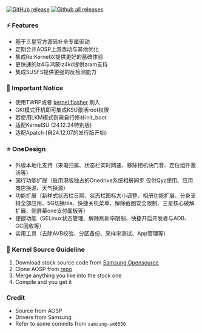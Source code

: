 [![GitHub release](https://img.shields.io/github/release/qlenlen/android_kernel_samsung_sm8550)](https://GitHub.com/qlenlen/android_kernel_samsung_sm8550/releases/) 
[![Github all releases](https://img.shields.io/github/downloads/qlenlen/android_kernel_samsung_sm8550/total)](https://GitHub.com/qlenlen/android_kernel_samsung_sm8550/releases/)
### :zap: Features
- 基于三星官方源码补全专属驱动
- 定期合并AOSP上游改动与其他优化
- 集成Re:Kernel以提供更好的墓碑体验
- 更快速的lz4与鸿蒙lz4kd提供zram支持
- 集成SUSFS提供更强的反检测能力

### 🔖 Important Notice
- 使用TWRP或者 [kernel flasher](https://github.com/qlenlen/KernelFlasher/releases) 刷入
- GKI模式开机即可集成KSU激活root权限
- 若使用LKM模式则需自行修补init_boot
- 适配KernelSU (24.12.24特别版)
- 适配Apatch (自24.12.07的发行版开始)

### ⭐ OneDesign
- 外版本地化支持（来电归属、状态栏实时网速、移除相机快门音、定位组件激活等）
- 国行功能扩展（启用港版独占的Onedrive系统相册同步 仅供Qyz使用、应用商店换源、天气换源）
- 功能扩展（新样式状态栏日期、状态栏图标大小调整、相册功能扩展、分身支持全部应用、5G切换tile、快捷关机菜单、解除截图安全限制、三星核心破解扩展、侧屏幕one支付面板等）
- 便捷功能（SELinux状态管理、解除刷新率限制、快捷开启开发者与ADB、GC回收等）
- 实用工具（去除AVB校验、分区备份、采样率测试、App管理等）

### 📰 Kernel Source Guideline
1. Download stock source code from [Samsung Opensource](https://opensource.samsung.com/uploadSearch?searchValue=S918B)
2. Clone AOSP from [repo](https://github.com/aosp-mirror/kernel_common/tree/android13-5.15-lts)
3. Merge anything you like into the stock one
4. Compile and you get it

### Credit
- Source from AOSP
- Drivers from Samsung
- Refer to some commits from `samsung-sm8550`
